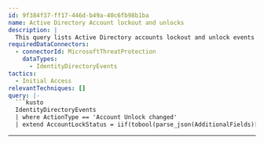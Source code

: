 ```yaml
---
id: 9f384f37-ff17-446d-b49a-40c6fb98b1ba
name: Active Directory Account lockout and unlocks
description: |
  This query lists Active Directory accounts lockout and unlock events
requiredDataConnectors:
  - connectorId: MicrosoftThreatProtection
    dataTypes:
      - IdentityDirectoryEvents
tactics:
  - Initial Access
relevantTechniques: []
query: |-
  ```kusto
  IdentityDirectoryEvents
  | where ActionType == 'Account Unlock changed'
  | extend AccountLockStatus = iif(tobool(parse_json(AdditionalFields)['TO Account Unlock']), 'Locked', 'Unlocked')
  ```
---
```


